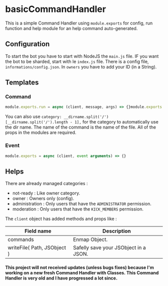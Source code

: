 # basicCommandHandler

This is a simple Command Handler using `module.exports` for config, run function and help module for an help command auto-generated.

## Configuration

To start the bot you have to start with NodeJS the `main.js` file. IF you want the bot to be sharded, start with le `index.js` file.
There is a config file, `informations/config.json`.
In `owners` you have to add your ID (in a String).

## Templates

### Command

```js
module.exports.run = async (client, message, args) => {}module.exports.config = {    category: "",    name: __filename.slice(__dirname.length + 1, __filename.length - 3),    aliases: [],    serverForced: false}module.exports.help = {    description: "",    utilisations: ``,    exemples: ``}
```

You can also use `category: __dirname.split('/')[__dirname.split('/').length - 1],` for the category to automatically use the dir name.
The name of the command is the name of the file.
All of the props in the modules are required.

### Event

```js
module.exports = async (client, event arguments) => {}
```

## Helps

There are already managed categories :

-   not-ready : Like owner category.
-   owner : Owners only (config).
-   administration : Only users that have the `ADMINISTRATOR` permission.
-   moderation : Only users that have the `KICK_MEMBERS` permission.

The `client` object has added methods and props like :

| Field name | Description |
| --- | --- |
| commands | Enmap Object. |
| writeFile( Path, JSObject ) | Safelly save your JSObject in a JSON. |

#### This project will not received updates (unless bugs fixes) because I'm working on a new fresh Command Handler with Classes. This Command Handler is very old and I have progressed a lot since.
